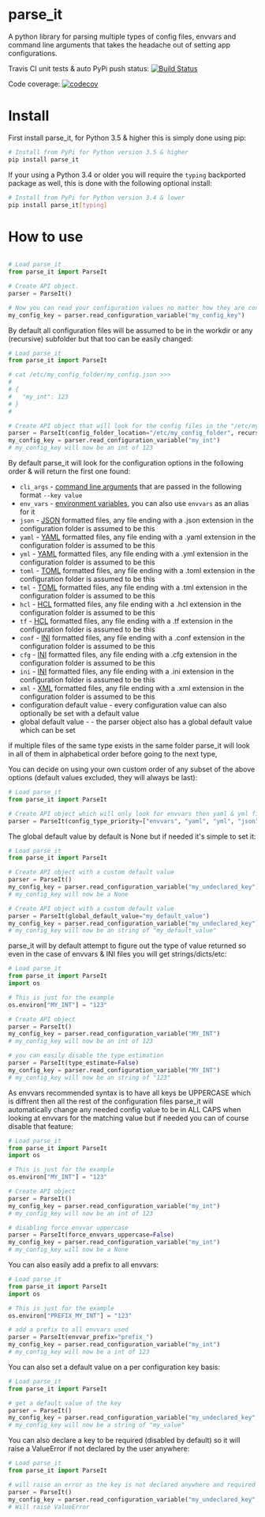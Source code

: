 # parse_it

A python library for parsing multiple types of config files, envvars and command line arguments that takes the headache out of setting app configurations.

Travis CI unit tests & auto PyPi push status: [![Build Status](https://travis-ci.org/naorlivne/parse_it.svg?branch=master)](https://travis-ci.org/naorlivne/parse_it)

Code coverage: [![codecov](https://codecov.io/gh/naorlivne/parse_it/branch/master/graph/badge.svg)](https://codecov.io/gh/naorlivne/parse_it)


# Install

First install parse_it, for Python 3.5 & higher this is simply done using pip:

```bash
# Install from PyPi for Python version 3.5 & higher
pip install parse_it
```

If your using a Python 3.4 or older you will require the `typing` backported package as well, this is done with the following optional install:

```bash
# Install from PyPi for Python version 3.4 & lower
pip install parse_it[typing]
```

# How to use

```python

# Load parse_it
from parse_it import ParseIt

# Create API object.
parser = ParseIt()

# Now you can read your configuration values no matter how they are configured (cli args, envvars, json/yaml/etc files)
my_config_key = parser.read_configuration_variable("my_config_key")

```

By default all configuration files will be assumed to be in the workdir or any (recursive) subfolder but that too can be easily changed:

```python
# Load parse_it
from parse_it import ParseIt

# cat /etc/my_config_folder/my_config.json >>>
#
# {
#   "my_int": 123
# }
# 

# Create API object that will look for the config files in the "/etc/my_config_folder" without looking in any subfolder
parser = ParseIt(config_folder_location="/etc/my_config_folder", recurse=False)
my_config_key = parser.read_configuration_variable("my_int")
# my_config_key will now be an int of 123

```

By default parse_it will look for the configuration options in the following order & will return the first one found:

* `cli_args` - [command line arguments](https://en.wikipedia.org/wiki/Command-line_interface#Arguments) that are passed in the following format ``--key value``
* `env_vars` - [environment variables](https://en.wikipedia.org/wiki/Environment_variable), you can also use `envvars` as an alias for it
* `json` - [JSON](https://en.wikipedia.org/wiki/JSON) formatted files, any file ending with a .json extension in the configuration folder is assumed to be this
* `yaml` - [YAML](https://en.wikipedia.org/wiki/YAML) formatted files, any file ending with a .yaml extension in the configuration folder is assumed to be this
* `yml` - [YAML](https://en.wikipedia.org/wiki/YAML) formatted files, any file ending with a .yml extension in the configuration folder is assumed to be this
* `toml` - [TOML](https://en.wikipedia.org/wiki/TOML) formatted files, any file ending with a .toml extension in the configuration folder is assumed to be this
* `tml` - [TOML](https://en.wikipedia.org/wiki/TOML) formatted files, any file ending with a .tml extension in the configuration folder is assumed to be this
* `hcl` - [HCL](https://github.com/hashicorp/hcl) formatted files, any file ending with a .hcl extension in the configuration folder is assumed to be this
* `tf` - [HCL](https://github.com/hashicorp/hcl) formatted files, any file ending with a .tf extension in the configuration folder is assumed to be this
* `conf` - [INI](https://en.wikipedia.org/wiki/INI_file) formatted files, any file ending with a .conf extension in the configuration folder is assumed to be this
* `cfg` - [INI](https://en.wikipedia.org/wiki/INI_file) formatted files, any file ending with a .cfg extension in the configuration folder is assumed to be this
* `ini` - [INI](https://en.wikipedia.org/wiki/INI_file) formatted files, any file ending with a .ini extension in the configuration folder is assumed to be this
* `xml` - [XML](https://en.wikipedia.org/wiki/XML) formatted files, any file ending with a .xml extension in the configuration folder is assumed to be this
* configuration default value - every configuration value can also optionally be set with a default value
* global default value - - the parser object also has a global default value which can be set

if multiple files of the same type exists in the same folder parse_it will look in all of them in alphabetical order before going to the next type, 

You can decide on using your own custom order of any subset of the above options (default values excluded, they will always be last):

```python
# Load parse_it
from parse_it import ParseIt

# Create API object which will only look for envvars then yaml & yml files then json files
parser = ParseIt(config_type_priority=["envvars", "yaml", "yml", "json"])

```

The global default value by default is None but if needed it's simple to set it:

```python
# Load parse_it
from parse_it import ParseIt

# Create API object with a custom default value
parser = ParseIt()
my_config_key = parser.read_configuration_variable("my_undeclared_key")
# my_config_key will now be a None

# Create API object with a custom default value
parser = ParseIt(global_default_value="my_default_value")
my_config_key = parser.read_configuration_variable("my_undeclared_key")
# my_config_key will now be an string of "my_default_value"

```

parse_it will by default attempt to figure out the type of value returned so even in the case of envvars & INI files you will get strings/dicts/etc:

```python
# Load parse_it
from parse_it import ParseIt
import os

# This is just for the example
os.environ["MY_INT"] = "123"

# Create API object
parser = ParseIt()
my_config_key = parser.read_configuration_variable("MY_INT")
# my_config_key will now be an int of 123

# you can easily disable the type estimation
parser = ParseIt(type_estimate=False)
my_config_key = parser.read_configuration_variable("MY_INT")
# my_config_key will now be an string of "123"

```

As envvars recommended syntax is to have all keys be UPPERCASE which is diffrent then all the rest of the configuration files parse_it will automatically change any needed config value to be in ALL CAPS when looking at envvars for the matching value but if needed you can of course disable that feature: 

```python
# Load parse_it
from parse_it import ParseIt
import os

# This is just for the example
os.environ["MY_INT"] = "123"

# Create API object
parser = ParseIt()
my_config_key = parser.read_configuration_variable("my_int")
# my_config_key will now be an int of 123

# disabling force envvar uppercase
parser = ParseIt(force_envvars_uppercase=False)
my_config_key = parser.read_configuration_variable("my_int")
# my_config_key will now be a None

```

You can also easily add a prefix to all envvars:

```python
# Load parse_it
from parse_it import ParseIt
import os

# This is just for the example
os.environ["PREFIX_MY_INT"] = "123"

# add a prefix to all envvars used
parser = ParseIt(envvar_prefix="prefix_")
my_config_key = parser.read_configuration_variable("my_int")
# my_config_key will now be a int of 123

```

You can also set a default value on a per configuration key basis:

```python
# Load parse_it
from parse_it import ParseIt

# get a default value of the key
parser = ParseIt()
my_config_key = parser.read_configuration_variable("my_undeclared_key", default_value="my_value")
# my_config_key will now be a string of "my_value"

```

You can also declare a key to be required (disabled by default) so it will raise a ValueError if not declared by the user anywhere:

```python
# Load parse_it
from parse_it import ParseIt

# will raise an error as the key is not declared anywhere and required is set to True
parser = ParseIt()
my_config_key = parser.read_configuration_variable("my_undeclared_key", required=True)
# Will raise ValueError

```
